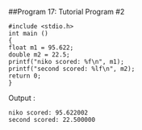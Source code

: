 ##Program 17: Tutorial Program #2
```
#include <stdio.h>
int main ()
{
float m1 = 95.622;
double m2 = 22.5;
printf("niko scored: %f\n", m1);
printf("second scored: %lf\n", m2);
return 0;
}
```
Output :
```
niko scored: 95.622002
second scored: 22.500000
